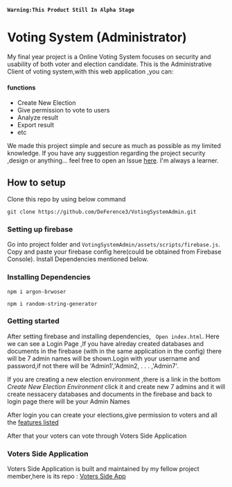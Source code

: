**```Warning:This Product Still In Alpha Stage```**

# Voting System (Administrator)

My final year project is a Online Voting System focuses on security and usability of both voter and election candidate.
This is the Administrative Client of voting system,with this web application ,you can:

#### functions
<a name="features"></a>
- Create New Election
- Give permission to vote to users
- Analyze result
- Export result
- etc

We made this project simple and secure as much as possible as my limited knowledge.
If you have any suggestion regarding the project security ,design or anything... feel free to open an Issue [here](https://github.com/DeFerence3/VotingSystemAdmin/issues/new). I'm always a learner.

## How to setup

Clone this repo by using below command

```
git clone https://github.com/DeFerence3/VotingSystemAdmin.git
```

### Setting up firebase

Go into project folder and
`VotingSystemAdmin/assets/scripts/firebase.js`.
Copy and paste your firebase config here(could be obtained from Firebase Console).
Install Dependencies mentioned below.

### Installing Dependencies

```
npm i argon-brwoser
```

```
npm i random-string-generator
```

### Getting started

After setting firebase and installing dependencies,
` Open index.html`.
Here we can see a Login Page ,If you have alreday created databases and documents in the firebase (with in the same application in the config) there will be 7 admin names will be shown.Login with your username and password,if not there will be 'Admin1','Admin2, . . . ,'Admin7'.

If you are creating a new election environment ,there is a link in the bottom _Create New Election Environment_ click it and create new 7 admins and it will create nessacery databases and documents in the firebase
and back to login page there will be your Admin Names

After login you can create your elections,give permission to voters and all the [features listed](#features)

After that your voters can vote through Voters Side Application
### Voters Side Application

Voters Side Application is built and maintained by my fellow project member,here is its repo :
[Voters Side App](https://github.com/danielpaul-123/OnlineVotingSystem)